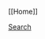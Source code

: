 \[\[Home\]\]

[Search](https://github.com/LambdaSchool/CS-Wiki/search?utf8=%E2%9C%93&q=&type=Wikis)
